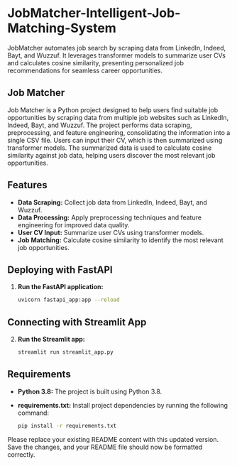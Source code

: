 # JobMatcher-Intelligent-Job-Matching-System

JobMatcher automates job search by scraping data from LinkedIn, Indeed, Bayt, and Wuzzuf. It leverages transformer models to summarize user CVs and calculates cosine similarity, presenting personalized job recommendations for seamless career opportunities.

## Job Matcher

Job Matcher is a Python project designed to help users find suitable job opportunities by scraping data from multiple job websites such as LinkedIn, Indeed, Bayt, and Wuzzuf. The project performs data scraping, preprocessing, and feature engineering, consolidating the information into a single CSV file. Users can input their CV, which is then summarized using transformer models. The summarized data is used to calculate cosine similarity against job data, helping users discover the most relevant job opportunities.

## Features

- **Data Scraping:** Collect job data from LinkedIn, Indeed, Bayt, and Wuzzuf.
- **Data Processing:** Apply preprocessing techniques and feature engineering for improved data quality.
- **User CV Input:** Summarize user CVs using transformer models.
- **Job Matching:** Calculate cosine similarity to identify the most relevant job opportunities.

## Deploying with FastAPI

1. **Run the FastAPI application:**

    ```bash
    uvicorn fastapi_app:app --reload
    ```

## Connecting with Streamlit App

2. **Run the Streamlit app:**

    ```bash
    streamlit run streamlit_app.py
    ```

## Requirements

- **Python 3.8:** The project is built using Python 3.8.
- **requirements.txt:** Install project dependencies by running the following command:

    ```bash
    pip install -r requirements.txt
    ```
Please replace your existing README content with this updated version. Save the changes, and your README file should now be formatted correctly.
